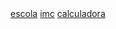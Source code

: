 <!DOCTYPE html>
<html lang="pt-BR">
<head>
    <meta charset="UTF-8">
    <meta http-equiv="X-UA-Compatible" content="IE=edge">
    <meta name="viewport" content="width=device-width, initial-scale=1.0">
    <title>caio</title>
</head>
<body>
    <a href="https://lemorryjoy.github.io/musica/escola">escola</a>
    <a href="https://lemorryjoy.github.io/musica/imc">imc</a>
    <a href="https://lemorryjoy.github.io/musica/calculadora">calculadora</a>
</body>
</html>
